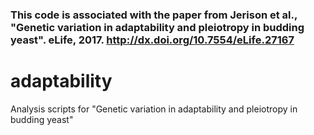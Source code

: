 

### This code is associated with the paper from Jerison et al., "Genetic variation in adaptability and pleiotropy in budding yeast". eLife, 2017. http://dx.doi.org/10.7554/eLife.27167


# adaptability
Analysis scripts for "Genetic variation in adaptability and pleiotropy in budding yeast"
